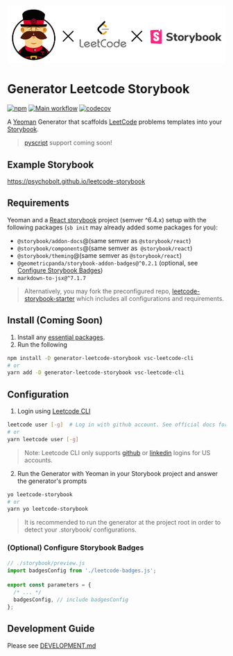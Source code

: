 ![main_logo](https://raw.githubusercontent.com/psychobolt/generator-leetcode-storybook/master/logo.png)

# Generator Leetcode Storybook

[![npm](https://img.shields.io/npm/v/generator-leetcode-storybook.svg)](https://www.npmjs.com/package/generator-leetcode-storybook)
[![Main workflow](https://github.com/psychobolt/generator-leetcode-storybook/actions/workflows/main.yml/badge.svg)](https://github.com/psychobolt/generator-leetcode-storybook/actions/workflows/main.yml)
[![codecov](https://codecov.io/gh/psychobolt/generator-leetcode-storybook/branch/main/graph/badge.svg)](https://codecov.io/gh/psychobolt/generator-leetcode-storybook/tree/main/src)

A [Yeoman](https://yeoman.io/) Generator that scaffolds [LeetCode](https://leetcode.com/) problems templates into your [Storybook](https://storybook.js.org/). 
> [pyscript](https://www.anaconda.com/blog/pyscript-python-in-the-browser) support coming soon!

## Example Storybook

https://psychobolt.github.io/leetcode-storybook

## Requirements

Yeoman and a [React storybook](https://github.com/psychobolt/leetcode-storybook-starter) project (semver ^6.4.x) setup with the following packages (`sb init` may already added some packages for you):

 - `@storybook/addon-docs`@(same semver as `@storybook/react`)
 - `@storybook/components`@(same semver as` @storybook/react`)
 - `@storybook/theming`@(same semver as `@storybook/react`)
 - `@geometricpanda/storybook-addon-badges@^0.2.1` (optional, see [Configure Storybook Badges](#-optional-configuring-storybook-badges))
 - `markdown-to-jsx@^7.1.7`


> Alternatively, you may fork the preconfigured repo, [leetcode-storybook-starter](https://github.com/psychobolt/leetcode-storybook-starter) which includes all configurations and requirements.

## Install (Coming Soon)

1. Install any [essential packages](#requirements).
2. Run the following

```sh
npm install -D generator-leetcode-storybook vsc-leetcode-cli
# or 
yarn add -D generator-leetcode-storybook vsc-leetcode-cli
```

## Configuration

1. Login using [Leetcode CLI](https://www.npmjs.com/package/vsc-leetcode-cli)

```sh
leetcode user [-g]  # Log in with github account. See official docs for user login options.
# or 
yarn leetcode user [-g]
```

> Note: Leetcode CLI only supports [github](https://github.com/) or [linkedin](https://www.linkedin.com) logins for US accounts.


2. Run the Generator with Yeoman in your Storybook project and answer the generator's prompts

```sh
yo leetcode-storybook
# or 
yarn yo leetcode-storybook
``` 

> It is recommended to run the generator at the project root in order to detect your .storybook/ configurations.

###  (Optional) Configure Storybook Badges

```js
// ./storybook/preview.js
import badgesConfig from './leetcode-badges.js';

export const parameters = {
  /* ... */
  badgesConfig, // include badgesConfig
};
```

## Development Guide

Please see [DEVELOPMENT.md](DEVELOPMENT.md)
